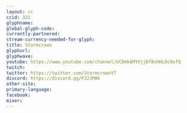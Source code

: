 ```yaml
---
layout: cc
ccid: 322
glyphname: 
global-glyph-code: 
currently-partnered: 
stream-currency-needed-for-glyph: 
title: Stormcrown
glyphurl: 
glyphwave: 
youtube: https://www.youtube.com/channel/UC8mk8MYVjjDf8xhHLOc6efQ
twitch: 
twitter: https://twitter.com/StormcrownYT
discord: https://discord.gg/PJ2JMAk
other-site: 
primary-language: 
facebook: 
mixer: 
---
```


